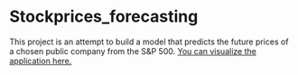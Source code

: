 # Stockprices_forecasting
This project is an attempt to build a model that predicts the future prices of a chosen public company from the S&P 500.
[You can visualize the application here.](link)
